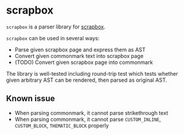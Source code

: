 # scrapbox

`scrapbox` is a parser library for [scrapbox](https://scrapbox.io/product).

`scrapbox` can be used in several ways:
- Parse given scrapbox page and express them as AST
- Convert given commonmark text into scrapbox page
- (TODO) Convert given scrapbox page into commonmark

The library is well-tested including round-trip test which tests whether given arbitrary
AST can be rendered, then parsed as original AST.

## Known issue
- When parsing commonmark, it cannot parse strikethrough text
- When parsing commonmark, it cannot parse `CUSTOM_INLINE`, `CUSTOM_BLOCK`, `THEMATIC_BLOCK` properly